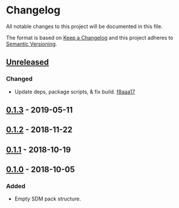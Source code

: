 # Changelog

All notable changes to this project will be documented in this file.

The format is based on [Keep a Changelog](http://keepachangelog.com/)
and this project adheres to [Semantic Versioning](http://semver.org/).

## [Unreleased](https://github.com/atomist/sdm-pack-seed/compare/0.1.3...HEAD)

### Changed

-   Update deps, package scripts, & fix build. [f8aaa17](https://github.com/atomist/sdm-pack-markdown/commit/f8aaa17b5af6e26ca36a646627e07ed997f24bde)

## [0.1.3](https://github.com/atomist/sdm-pack-seed/compare/0.1.2...0.1.3) - 2019-05-11

## [0.1.2](https://github.com/atomist/sdm-pack-seed/compare/0.1.1...0.1.2) - 2018-11-22

## [0.1.1](https://github.com/atomist/sdm-pack-seed/compare/0.1.0...0.1.1) - 2018-10-19

## [0.1.0](https://github.com/atomist/sdm-pack-seed/tree/0.1.0) - 2018-10-05

### Added

-   Empty SDM pack structure.
